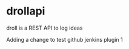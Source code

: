 drollapi
========

droll is a REST API to log ideas

Adding a change to test github jenkins plugin 1
